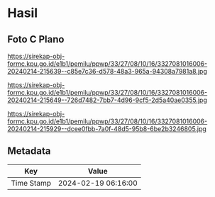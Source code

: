 # Hasil

## Foto C Plano

https://sirekap-obj-formc.kpu.go.id/e1b1/pemilu/ppwp/33/27/08/10/16/3327081016006-20240214-215639--c85e7c36-d578-48a3-965a-94308a7981a8.jpg

https://sirekap-obj-formc.kpu.go.id/e1b1/pemilu/ppwp/33/27/08/10/16/3327081016006-20240214-215649--726d7482-7bb7-4d96-9cf5-2d5a40ae0355.jpg

https://sirekap-obj-formc.kpu.go.id/e1b1/pemilu/ppwp/33/27/08/10/16/3327081016006-20240214-215929--dcee0fbb-7a0f-48d5-95b8-6be2b3246805.jpg


## Metadata

| Key        | Value               |
| ---------- | ------------------- |
| Time Stamp | 2024-02-19 06:16:00 |



